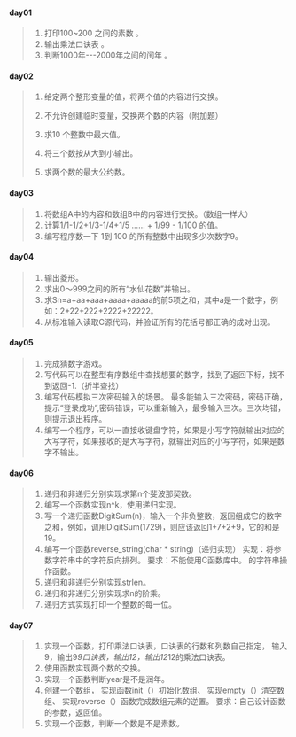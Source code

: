 #### day01

> 1. 打印100~200 之间的素数 。
> 2. 输出乘法口诀表 。
> 3. 判断1000年---2000年之间的闰年 。

#### day02

> 1. 给定两个整形变量的值，将两个值的内容进行交换。 
>
> 2. 不允许创建临时变量，交换两个数的内容（附加题） 
> 3. 求10 个整数中最大值。 
> 4. 将三个数按从大到小输出。 
> 5. 求两个数的最大公约数。

#### day03

> 1. 将数组A中的内容和数组B中的内容进行交换。（数组一样大）
> 2. 计算1/1-1/2+1/3-1/4+1/5 …… + 1/99 - 1/100 的值。
> 3. 编写程序数一下 1到 100 的所有整数中出现多少次数字9。 

#### day04

> 1. 输出菱形。
> 2. 求出0～999之间的所有“水仙花数”并输出。
> 3. 求Sn=a+aa+aaa+aaaa+aaaaa的前5项之和，其中a是一个数字，例如：2+22+222+2222+22222。
> 4. 从标准输入读取C源代码，并验证所有的花括号都正确的成对出现。 

#### day05

> 1. 完成猜数字游戏。
> 2. 写代码可以在整型有序数组中查找想要的数字，找到了返回下标，找不到返回-1.（折半查找）
> 3. 编写代码模拟三次密码输入的场景。 
>    最多能输入三次密码，密码正确，提示“登录成功”,密码错误，可以重新输入，最多输入三次。三次均错，则提示退出程序。
> 4. 编写一个程序，可以一直接收键盘字符，如果是小写字符就输出对应的大写字符，如果接收的是大写字符，就输出对应的小写字符，如果是数字不输出。

#### day06

> 1. 递归和非递归分别实现求第n个斐波那契数。
> 2. 编写一个函数实现n^k，使用递归实现。
> 3. 写一个递归函数DigitSum(n)，输入一个非负整数，返回组成它的数字之和，例如，调用DigitSum(1729)，则应该返回1+7+2+9，它的和是19。
> 4. 编写一个函数reverse_string(char * string)（递归实现） 
>    实现：将参数字符串中的字符反向排列。 
>    要求：不能使用C函数库中。
>    的字符串操作函数。
> 5. 递归和非递归分别实现strlen。
> 6. 递归和非递归分别实现求n的阶乘。
> 7. 递归方式实现打印一个整数的每一位。

#### day07

> 1. 实现一个函数，打印乘法口诀表，口诀表的行数和列数自己指定， 
>    输入9，输出9*9口诀表，输出12，输出12*12的乘法口诀表。 
> 2. 使用函数实现两个数的交换。
> 3. 实现一个函数判断year是不是润年。
> 4. 创建一个数组， 
>    实现函数init（）初始化数组、 
>    实现empty（）清空数组、 
>    实现reverse（）函数完成数组元素的逆置。 
>    要求：自己设计函数的参数，返回值。 
> 5. 实现一个函数，判断一个数是不是素数。
